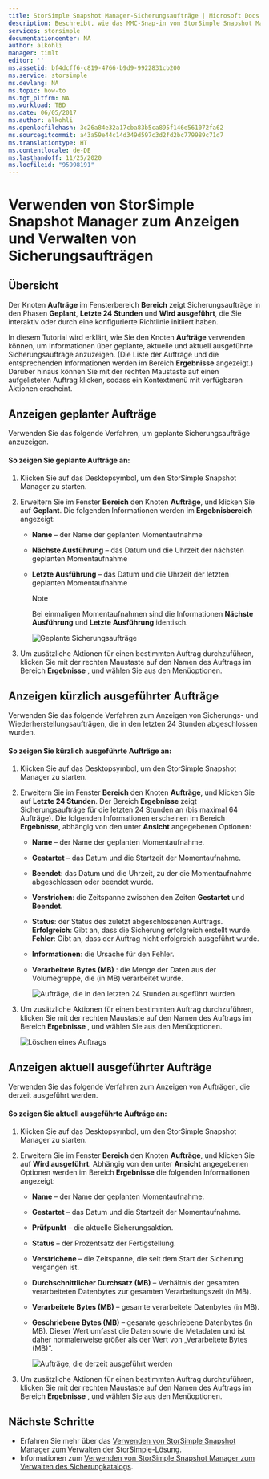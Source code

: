 ```yaml
---
title: StorSimple Snapshot Manager-Sicherungsaufträge | Microsoft Docs
description: Beschreibt, wie das MMC-Snap-in von StorSimple Snapshot Manager zum Anzeigen und Verwalten von geplanten, aktuell ausgeführten und abgeschlossenen Sicherungsaufträge verwendet wird.
services: storsimple
documentationcenter: NA
author: alkohli
manager: timlt
editor: ''
ms.assetid: bf4dcff6-c819-4766-b9d9-9922831cb200
ms.service: storsimple
ms.devlang: NA
ms.topic: how-to
ms.tgt_pltfrm: NA
ms.workload: TBD
ms.date: 06/05/2017
ms.author: alkohli
ms.openlocfilehash: 3c26a84e32a17cba83b5ca895f146e561072fa62
ms.sourcegitcommit: a43a59e44c14d349d597c3d2fd2bc779989c71d7
ms.translationtype: HT
ms.contentlocale: de-DE
ms.lasthandoff: 11/25/2020
ms.locfileid: "95998191"
---
```

# <a name="use-storsimple-snapshot-manager-to-view-and-manage-backup-jobs"></a>Verwenden von StorSimple Snapshot Manager zum Anzeigen und Verwalten von Sicherungsaufträgen

## <a name="overview"></a>Übersicht
Der Knoten **Aufträge** im Fensterbereich **Bereich** zeigt Sicherungsaufträge in den Phasen **Geplant**, **Letzte 24 Stunden** und **Wird ausgeführt**, die Sie interaktiv oder durch eine konfigurierte Richtlinie initiiert haben. 

In diesem Tutorial wird erklärt, wie Sie den Knoten **Aufträge** verwenden können, um Informationen über geplante, aktuelle und aktuell ausgeführte Sicherungsaufträge anzuzeigen. (Die Liste der Aufträge und die entsprechenden Informationen werden im Bereich **Ergebnisse** angezeigt.) Darüber hinaus können Sie mit der rechten Maustaste auf einen aufgelisteten Auftrag klicken, sodass ein Kontextmenü mit verfügbaren Aktionen erscheint.

## <a name="view-scheduled-jobs"></a>Anzeigen geplanter Aufträge
Verwenden Sie das folgende Verfahren, um geplante Sicherungsaufträge anzuzeigen.

#### <a name="to-view-scheduled-jobs"></a>So zeigen Sie geplante Aufträge an:
1. Klicken Sie auf das Desktopsymbol, um den StorSimple Snapshot Manager zu starten. 
2. Erweitern Sie im Fenster **Bereich** den Knoten **Aufträge**, und klicken Sie auf **Geplant**. Die folgenden Informationen werden im **Ergebnisbereich** angezeigt:
   
   * **Name** – der Name der geplanten Momentaufnahme
   * **Nächste Ausführung** – das Datum und die Uhrzeit der nächsten geplanten Momentaufnahme
   * **Letzte Ausführung** – das Datum und die Uhrzeit der letzten geplanten Momentaufnahme
     
     > [!NOTE]
     > Bei einmaligen Momentaufnahmen sind die Informationen **Nächste Ausführung** und **Letzte Ausführung** identisch.
     
     ![Geplante Sicherungsaufträge](./media/storsimple-snapshot-manager-manage-backup-jobs/HCS_SSM_Jobs_scheduled.png) 
3. Um zusätzliche Aktionen für einen bestimmten Auftrag durchzuführen, klicken Sie mit der rechten Maustaste auf den Namen des Auftrags im Bereich **Ergebnisse** , und wählen Sie aus den Menüoptionen.

## <a name="view-recent-jobs"></a>Anzeigen kürzlich ausgeführter Aufträge
Verwenden Sie das folgende Verfahren zum Anzeigen von Sicherungs- und Wiederherstellungsaufträgen, die in den letzten 24 Stunden abgeschlossen wurden.

#### <a name="to-view-recent-jobs"></a>So zeigen Sie kürzlich ausgeführte Aufträge an:
1. Klicken Sie auf das Desktopsymbol, um den StorSimple Snapshot Manager zu starten.
2. Erweitern Sie im Fenster **Bereich** den Knoten **Aufträge**, und klicken Sie auf **Letzte 24 Stunden**. Der Bereich **Ergebnisse** zeigt Sicherungsaufträge für die letzten 24 Stunden an (bis maximal 64 Aufträge). Die folgenden Informationen erscheinen im Bereich **Ergebnisse**, abhängig von den unter **Ansicht** angegebenen Optionen:
   
   * **Name** – der Name der geplanten Momentaufnahme.
   * **Gestartet** – das Datum und die Startzeit der Momentaufnahme.
   * **Beendet**: das Datum und die Uhrzeit, zu der die Momentaufnahme abgeschlossen oder beendet wurde.
   * **Verstrichen**: die Zeitspanne zwischen den Zeiten **Gestartet** und **Beendet**.
   * **Status**: der Status des zuletzt abgeschlossenen Auftrags. **Erfolgreich**: Gibt an, dass die Sicherung erfolgreich erstellt wurde. **Fehler**: Gibt an, dass der Auftrag nicht erfolgreich ausgeführt wurde.
   * **Informationen**: die Ursache für den Fehler.
   * **Verarbeitete Bytes (MB)** : die Menge der Daten aus der Volumegruppe, die (in MB) verarbeitet wurde. 
     
     ![Aufträge, die in den letzten 24 Stunden ausgeführt wurden](./media/storsimple-snapshot-manager-manage-backup-jobs/HCS_SSM_Jobs_Last_24_hours.png) 
3. Um zusätzliche Aktionen für einen bestimmten Auftrag durchzuführen, klicken Sie mit der rechten Maustaste auf den Namen des Auftrags im Bereich **Ergebnisse** , und wählen Sie aus den Menüoptionen.
   
    ![Löschen eines Auftrags](./media/storsimple-snapshot-manager-manage-backup-catalog/HCS_SSM_Delete_backup.png)

## <a name="view-currently-running-jobs"></a>Anzeigen aktuell ausgeführter Aufträge
Verwenden Sie das folgende Verfahren zum Anzeigen von Aufträgen, die derzeit ausgeführt werden.

#### <a name="to-view-currently-running-jobs"></a>So zeigen Sie aktuell ausgeführte Aufträge an:
1. Klicken Sie auf das Desktopsymbol, um den StorSimple Snapshot Manager zu starten.
2. Erweitern Sie im Fenster **Bereich** den Knoten **Aufträge**, und klicken Sie auf **Wird ausgeführt**. Abhängig von den unter **Ansicht** angegebenen Optionen werden im Bereich **Ergebnisse** die folgenden Informationen angezeigt:
   
   * **Name** – der Name der geplanten Momentaufnahme.
   * **Gestartet** – das Datum und die Startzeit der Momentaufnahme.
   * **Prüfpunkt** – die aktuelle Sicherungsaktion.
   * **Status** – der Prozentsatz der Fertigstellung.
   * **Verstrichene** – die Zeitspanne, die seit dem Start der Sicherung vergangen ist. 
   * **Durchschnittlicher Durchsatz (MB)** – Verhältnis der gesamten verarbeiteten Datenbytes zur gesamten Verarbeitungszeit (in MB).
   * **Verarbeitete Bytes (MB)** – gesamte verarbeitete Datenbytes (in MB).
   * **Geschriebene Bytes (MB)** – gesamte geschriebene Datenbytes (in MB). Dieser Wert umfasst die Daten sowie die Metadaten und ist daher normalerweise größer als der Wert von „Verarbeitete Bytes (MB)“.
     
     ![Aufträge, die derzeit ausgeführt werden](./media/storsimple-snapshot-manager-manage-backup-jobs/HCS_SSM_Jobs_running.png)
3. Um zusätzliche Aktionen für einen bestimmten Auftrag durchzuführen, klicken Sie mit der rechten Maustaste auf den Namen des Auftrags im Bereich **Ergebnisse** , und wählen Sie aus den Menüoptionen.

## <a name="next-steps"></a>Nächste Schritte
* Erfahren Sie mehr über das [Verwenden von StorSimple Snapshot Manager zum Verwalten der StorSimple-Lösung](storsimple-snapshot-manager-admin.md).
* Informationen zum [Verwenden von StorSimple Snapshot Manager zum Verwalten des Sicherungkatalogs](storsimple-snapshot-manager-manage-backup-catalog.md).

